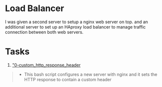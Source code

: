 # Load Balancer

I was given a second server to setup a nginx web server on top. and an additional server to set up an HAproxy load balancer to manage traffic connection between both web servers.

# Tasks

1. ["0-custom_http_response_header](./0-custom_http_response_header)

> * This bash script configures a new server with nginx and it sets the HTTP response to contain a custom header

